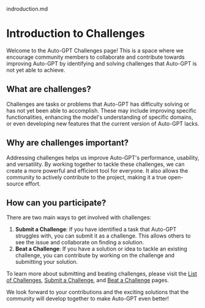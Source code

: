 indroduction.md
# Introduction to Challenges

Welcome to the Auto-GPT Challenges page! This is a space where we encourage community members to collaborate and contribute towards improving Auto-GPT by identifying and solving challenges that Auto-GPT is not yet able to achieve.

## What are challenges?

Challenges are tasks or problems that Auto-GPT has difficulty solving or has not yet been able to accomplish. These may include improving specific functionalities, enhancing the model's understanding of specific domains, or even developing new features that the current version of Auto-GPT lacks.

## Why are challenges important?

Addressing challenges helps us improve Auto-GPT's performance, usability, and versatility. By working together to tackle these challenges, we can create a more powerful and efficient tool for everyone. It also allows the community to actively contribute to the project, making it a true open-source effort.

## How can you participate?

There are two main ways to get involved with challenges:

1. **Submit a Challenge**: If you have identified a task that Auto-GPT struggles with, you can submit it as a challenge. This allows others to see the issue and collaborate on finding a solution.
2. **Beat a Challenge**: If you have a solution or idea to tackle an existing challenge, you can contribute by working on the challenge and submitting your solution.

To learn more about submitting and beating challenges, please visit the [List of Challenges](list.md), [Submit a Challenge](submit.md), and [Beat a Challenge](beat.md) pages.

We look forward to your contributions and the exciting solutions that the community will develop together to make Auto-GPT even better!
